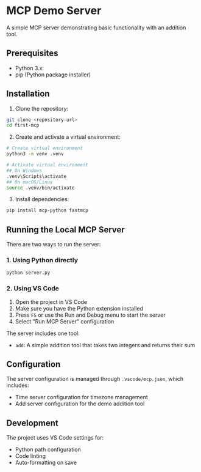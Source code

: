 # MCP Demo Server

A simple MCP server demonstrating basic functionality with an addition tool.

## Prerequisites

- Python 3.x
- pip (Python package installer)

## Installation

1. Clone the repository:
```sh
git clone <repository-url>
cd first-mcp
```

2. Create and activate a virtual environment:
```sh
# Create virtual environment
python3 -m venv .venv

# Activate virtual environment
## On Windows
.venv\Scripts\activate
## On macOS/Linux
source .venv/bin/activate
```

3. Install dependencies:
```sh
pip install mcp-python fastmcp
```

## Running the Local MCP Server

There are two ways to run the server:

### 1. Using Python directly

```sh
python server.py
```

### 2. Using VS Code

1. Open the project in VS Code
2. Make sure you have the Python extension installed
3. Press `F5` or use the Run and Debug menu to start the server
4. Select "Run MCP Server" configuration

The server includes one tool:
- `add`: A simple addition tool that takes two integers and returns their sum

## Configuration

The server configuration is managed through `.vscode/mcp.json`, which includes:
- Time server configuration for timezone management
- Add server configuration for the demo addition tool

## Development

The project uses VS Code settings for:
- Python path configuration
- Code linting
- Auto-formatting on save